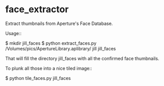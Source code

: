 face_extractor
==============

Extract thumbnails from Aperture's Face Database.

Usage::

  $ mkdir jill_faces
  $ python extract_faces.py /Volumes/pics/ApertureLibrary.aplibrary/ jill jill_faces

That will fill the directory jill_faces with all the confirmed face thumbnails.

To plunk all those into a nice tiled image::

  $ python tile_faces.py jill_faces

